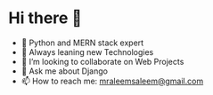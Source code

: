 ### <h1>Hi there 👋</h1>

<!--
**mehar13hamza/mehar13hamza** is a ✨ _special_ ✨ repository because its `README.md` (this file) appears on your GitHub profile.

Here are some ideas to get you started:

-->

- 🔭 Python and MERN stack expert 
- 🌱 Always leaning new Technologies
- 👯 I’m looking to collaborate on Web Projects
- 💬 Ask me about Django
- 📫 How to reach me: mraleemsaleem@gmail.com
